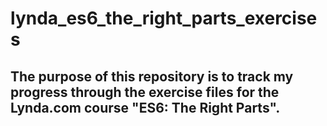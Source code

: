 # lynda_es6_the_right_parts_exercises

## The purpose of this repository is to track my progress through the exercise files for the Lynda.com course "ES6: The Right Parts". 
